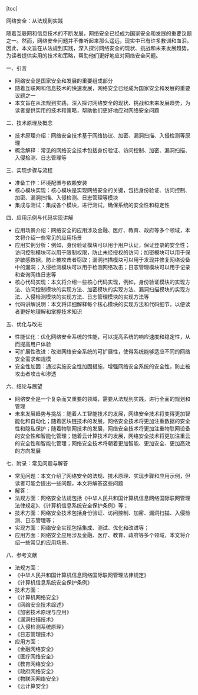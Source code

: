 
[toc]                    
                
                
网络安全：从法规到实践

随着互联网和信息技术的不断发展，网络安全已经成为国家安全和发展的重要议题之一。然而，网络安全问题并不像听起来那么遥远，现实中已有许多教训和血泪。因此，本文旨在从法规到实践，深入探讨网络安全的现状、挑战和未来发展趋势，为读者提供实用的技术和策略，帮助他们更好地应对网络安全问题。

一、引言

- 网络安全是国家安全和发展的重要组成部分
- 随着互联网和信息技术的快速发展，网络安全已经成为国家安全和发展的重要议题之一
- 本文旨在从法规到实践，深入探讨网络安全的现状、挑战和未来发展趋势，为读者提供实用的技术和策略，帮助他们更好地应对网络安全问题

二、技术原理及概念

- 技术原理介绍：网络安全技术基于网络协议、加密、漏洞扫描、入侵检测等原理
- 概念解释：常见的网络安全技术包括身份验证、访问控制、加密、漏洞扫描、入侵检测、日志管理等

三、实现步骤与流程

- 准备工作：环境配置与依赖安装
- 核心模块实现：核心模块是实现网络安全的关键，包括身份验证、访问控制、加密、漏洞扫描、入侵检测、日志管理等模块
- 集成与测试：集成各个模块，进行测试，确保系统的安全性和稳定性

四、应用示例与代码实现讲解

- 应用场景介绍：网络安全的应用涉及金融、医疗、教育、政府等多个领域，本文将介绍一些常见的应用场景
- 应用实例分析：例如，身份验证模块可以用于用户认证，保证登录的安全性；访问控制模块可以用于限制权限，防止未经授权的访问；加密模块可以用于保护敏感数据，防止被攻击者窃取；漏洞扫描模块可以用于发现并修复网络设备中的漏洞；入侵检测模块可以用于检测网络攻击；日志管理模块可以用于记录和查询网络日志等
- 核心代码实现：本文将介绍一些核心代码实现，例如，身份验证模块的实现方法、访问控制模块的实现方法、加密模块的实现方法、漏洞扫描模块的实现方法、入侵检测模块的实现方法、日志管理模块的实现方法等
- 代码讲解说明：本文将详细解释每个核心模块的实现方法和代码细节，以便读者更好地理解和掌握技术知识

五、优化与改进

- 性能优化：优化网络安全系统的性能，可以提高系统的响应速度和稳定性，从而提高用户体验
- 可扩展性改进：改进网络安全系统的可扩展性，使得系统能够适应不同的网络安全需求和规模
- 安全性加固：通过实施安全性加固措施，增强网络安全系统的安全性，防止被攻击者攻击和渗透

六、结论与展望

- 网络安全是一个复杂而又重要的领域，需要从法规到实践，进行全面的规划和管理
- 未来发展趋势与挑战：随着人工智能技术的发展，网络安全技术将变得更加智能化和自动化；随着区块链技术的发展，网络安全技术将更加注重数据的安全性和隐私保护；随着物联网技术的发展，网络安全技术将更加注重物联网设备的安全性和智能化管理；随着云计算技术的发展，网络安全技术将更加注重云的安全性和智能化管理；网络安全技术将朝着更加智能、更加安全、更加高效的方向发展

七、附录：常见问题与解答

- 常见问题：本文介绍了网络安全的法规、技术原理、实现步骤和应用示例，但读者可能会提出一些问题，本文将解答这些问题
- 解答：
- 法规方面：网络安全法规包括《中华人民共和国计算机信息网络国际联网管理法律规定》、《计算机信息系统安全保护条例》等；
- 技术方面：网络安全技术包括身份验证、访问控制、加密、漏洞扫描、入侵检测、日志管理等；
- 实现方面：网络安全实现包括集成、测试、优化和改进等；
- 应用方面：网络安全应用涉及金融、医疗、教育、政府等多个领域，本文将介绍一些常见的应用场景。

八、参考文献

- 法规方面：
- 《中华人民共和国计算机信息网络国际联网管理法律规定》
- 《计算机信息系统安全保护条例》
- 技术方面：
- 《计算机网络安全》
- 《网络安全技术综述》
- 《加密技术原理与应用》
- 《漏洞扫描技术》
- 《入侵检测系统原理》
- 《日志管理技术》
- 应用方面：
- 《金融网络安全》
- 《医疗网络安全》
- 《教育网络安全》
- 《政府网络安全》
- 《物联网网络安全》
- 《云计算安全》


